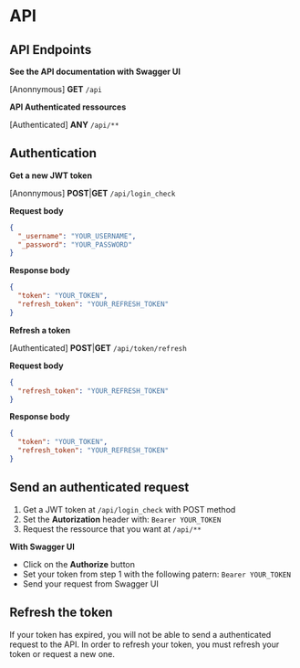 # API

## API Endpoints

**See the API documentation with Swagger UI**

[Anonnymous] **GET** `/api`

**API Authenticated ressources**

[Authenticated] **ANY** `/api/**`

## Authentication

**Get a new JWT token**

[Anonnymous] **POST**|**GET** `/api/login_check`

**Request body**

```json
{
  "_username": "YOUR_USERNAME",
  "_password": "YOUR_PASSWORD"
}
```

**Response body**

```json
{
  "token": "YOUR_TOKEN",
  "refresh_token": "YOUR_REFRESH_TOKEN"
}
```

**Refresh a token**

[Authenticated] **POST**|**GET** `/api/token/refresh`

**Request body**

```json
{
  "refresh_token": "YOUR_REFRESH_TOKEN"
}
```

**Response body**

```json
{
  "token": "YOUR_TOKEN",
  "refresh_token": "YOUR_REFRESH_TOKEN"
}
```

## Send an authenticated request

1. Get a JWT token at `/api/login_check` with POST method
2. Set the **Autorization** header with: `Bearer YOUR_TOKEN`
3. Request the ressource that you want at `/api/**`

**With Swagger UI**

- Click on the **Authorize** button
- Set your token from step 1 with the following patern: `Bearer YOUR_TOKEN`
- Send your request from Swagger UI

## Refresh the token

If your token has expired, you will not be able to send a authenticated request to the API.
In order to refresh your token, you must refresh your token or request a new one.